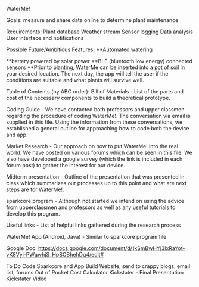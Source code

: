 WaterMe!

Goals: measure and share data online to determine plant maintenance

Requirements:
	Plant database
	Weather stream
	Sensor logging
	Data analysis
	User interface and notifications

Possible Future/Ambitious Features:
**Automated watering

**battery powered by solar power
**BLE (bluetooth low energy) connected sensors
**Prior to planting, WaterMe can be inserted into a pot of soil in your desired location.  The next day, the app will tell the user if the conditions are suitable and what plants will survive well.

Table of Contents (by ABC order):
Bill of Materials - List of the parts and cost of the necessary components to build a theoretical prototype. 

Coding Guide - We have contacted both professors and upper classmen regarding the procedure of coding WaterMe!. The conversation via email is supplied in this file. Using the information from these conversations, we established a general outline for approaching how to code both the device and app.

Market Research - Our approach on how to put WaterMe! into the real world. We have posted on various forums which can be seen in this file. We also have developed a google survey (which the link is included in each forum post) to gather the interest for our device. 

Midterm presentation - Outline of the presentation that was presented in class which summarizes our processes up to this point and what are next steps are for WaterMe!.

sparkcore program - Although not started we intend on using the advice from upperclassmen and professors as well as any useful tutorials to develop this program.

Useful links - List of helpful links gathered during the research process

WaterMe! App (Android, Java) - Similar to sparkcore program file

Google Doc: https://docs.google.com/document/d/1kSmBwHYj3lxRaYot-vK8Vyi-PWqwhjS_HpSOBhehDq4/edit#



To Do
Code Sparkcore and App
Build
Website, send to crappy blogs, email list, forums
Out of Pocket Cost Calculator
Kickstater - Final Presentation
Kickstater Video
